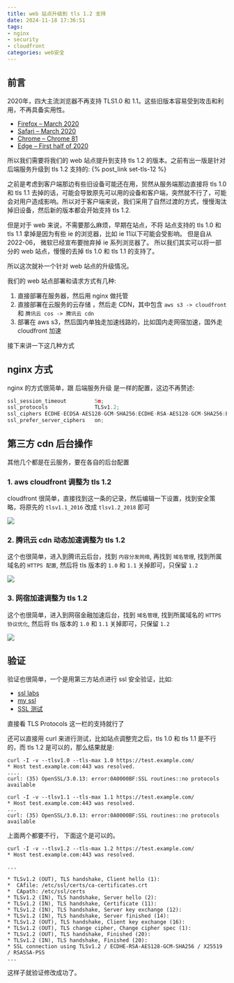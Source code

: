 ```yaml
---
title: web 站点升级到 tls 1.2 支持
date: 2024-11-18 17:36:51
tags: 
- nginx
- security
- cloudfront
categories: web安全
---
```

## 前言
2020年，四大主流浏览器不再支持 TLS1.0 和 1.1。这些旧版本容易受到攻击和利用，不再具备实用性。
- [Firefox – March 2020](https://blog.mozilla.org/security/2018/10/15/removing-old-versions-of-tls/)
- [Safari – March 2020](https://webkit.org/blog/8462/deprecation-of-legacy-tls-1-0-and-1-1-versions/)
- [Chrome – Chrome 81](https://security.googleblog.com/2018/10/modernizing-transport-security.html)
- [Edge – First half of 2020](https://blogs.windows.com/msedgedev/2018/10/15/modernizing-tls-edge-ie11/)

所以我们需要将我们的 web 站点提升到支持 tls 1.2 的版本。之前有出一版是针对 后端服务升级到 tls 1.2 支持的: {% post_link set-tls-12 %}

之前是考虑到客户端那边有些旧设备可能还在用，贸然从服务端那边直接将 tls 1.0 和 tls 1.1 去掉的话，可能会导致原先可以用的设备和客户端，突然就不行了，可能会对用户造成影响。所以对于客户端来说，我们采用了自然过渡的方式，慢慢淘汰掉旧设备，然后新的版本都会开始支持 tls 1.2.

但是对于 web 来说，不需要那么麻烦，早期在站点，不将 站点支持的 tls 1.0 和 tls 1.1 拿掉是因为有些 ie 的浏览器，比如 ie 11以下可能会受影响。 但是自从 2022-06， 微软已经宣布要抛弃掉 ie 系列浏览器了。 所以我们其实可以将一部分的 web 站点，慢慢的去掉 tls 1.0 和 tls 1.1 的支持了。

所以这次就补一个针对 web 站点的升级情况。 
<!--more-->
我们的 web 站点部署和请求方式有几种:
1. 直接部署在服务器，然后用 nginx 做托管
2. 直接部署在云服务的云存储 ，然后走 CDN，其中包含 `aws s3 -> cloudfront` 和 `腾讯云 cos -> 腾讯云 cdn`
3. 部署在 aws s3，然后国内单独走加速线路的，比如国内走网宿加速，国外走 cloudfront 加速

接下来讲一下这几种方式

## nginx 方式
nginx 的方式很简单，跟 后端服务升级 是一样的配置，这边不再赘述:
```javascript
ssl_session_timeout         5m;
ssl_protocols               TLSv1.2;
ssl_ciphers ECDHE-ECDSA-AES128-GCM-SHA256:ECDHE-RSA-AES128-GCM-SHA256:ECDHE-ECDSA-AES256-GCM-SHA384:ECDHE-RSA-AES256-GCM-SHA384:ECDHE-ECDSA-CHACHA20-POLY1305:ECDHE-RSA-CHACHA20-POLY1305:DHE-RSA-AES128-GCM-SHA256:DHE-RSA-AES256-GCM-SHA384:DHE-RSA-AES256-GCM-SHA384:ECDHE-RSA-AES256-SHA384:ECDHE-RSA-AES128-SHA256;
ssl_prefer_server_ciphers   on;
```
## 第三方 cdn 后台操作
其他几个都是在云服务，要在各自的后台配置

### 1. aws cloudfront 调整为 tls 1.2
cloudfront 很简单，直接找到这一条的记录，然后编辑一下设置，找到安全策略，将原先的 `tlsv1.1_2016` 改成 `tlsv1.2_2018` 即可

![](1.png)

### 2. 腾讯云 cdn 动态加速调整为 tls 1.2
这个也很简单，进入到腾讯云后台，找到 `内容分发网络`, 再找到 `域名管理`, 找到所属域名的 `HTTPS 配置`, 然后将 tls 版本的 `1.0` 和 `1.1` 关掉即可，只保留 `1.2`

![](2.png)

### 3. 网宿加速调整为 tls 1.2
这个也很简单，进入到网宿金融加速后台，找到 `域名管理`, 找到所属域名的 `HTTPS 协议优化`, 然后将 tls 版本的 `1.0` 和 `1.1` 关掉即可，只保留 `1.2`

![](3.png)

## 验证
验证也很简单，一个是用第三方站点进行 ssl 安全验证，比如:
- [ssl labs](https://www.ssllabs.com/ssltest/analyze.html)
- [my ssl](https://myssl.com/)
- [SSL 测试](https://www.sslceshi.com/ssl_check/)

直接看 TLS Protocols 这一栏的支持就行了

还可以直接用 curl 来进行测试，比如站点调整完之后，tls 1.0 和 tls 1.1 是不行的，而 tls 1.2 是可以的，那么结果就是:
```text
curl -I -v --tlsv1.0 --tls-max 1.0 https://test.example.com/
* Host test.example.com:443 was resolved.
....
curl: (35) OpenSSL/3.0.13: error:0A0000BF:SSL routines::no protocols available
```
```text
curl -I -v --tlsv1.1 --tls-max 1.1 https://test.example.com/
* Host test.example.com:443 was resolved.
...
curl: (35) OpenSSL/3.0.13: error:0A0000BF:SSL routines::no protocols available
```

上面两个都要不行， 下面这个是可以的。

```text
curl -I -v --tlsv1.2 --tls-max 1.2 https://test.example.com/
* Host test.example.com:443 was resolved.

...

* TLSv1.2 (OUT), TLS handshake, Client hello (1):
*  CAfile: /etc/ssl/certs/ca-certificates.crt
*  CApath: /etc/ssl/certs
* TLSv1.2 (IN), TLS handshake, Server hello (2):
* TLSv1.2 (IN), TLS handshake, Certificate (11):
* TLSv1.2 (IN), TLS handshake, Server key exchange (12):
* TLSv1.2 (IN), TLS handshake, Server finished (14):
* TLSv1.2 (OUT), TLS handshake, Client key exchange (16):
* TLSv1.2 (OUT), TLS change cipher, Change cipher spec (1):
* TLSv1.2 (OUT), TLS handshake, Finished (20):
* TLSv1.2 (IN), TLS handshake, Finished (20):
* SSL connection using TLSv1.2 / ECDHE-RSA-AES128-GCM-SHA256 / X25519 / RSASSA-PSS
...
```

这样子就验证修改成功了。





